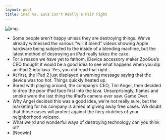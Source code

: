 ```yaml
---
layout: post
title: iPad vs. Lava Isn't Really a Fair Fight
---
```

![img](http://media.idownloadblog.com/wp-content/uploads/2011/12/lava-ipad.jpg)
* Some people aren’t happy unless they are destroying things. We’ve already witnessed the various “will it blend” videos showing Apple hardware being subjected to the inside of a blending machine, but the latest method of destroying an iPad really takes the cake.
* For a reason we have yet to fathom, iDevice accessory maker ZooGue’s CEO thought it would be a good idea to see what happens when you dip an iPad 2 into lava. Yes, you did read that right…
* At first, the iPad 2 just displayed a warning message saying that the device was too hot. Things quickly heated up.
* Bored with playing around, the company’s CEO, Tim Angel, then decided to drop the poor iPad face first into the lava. Unsurprisingly, flames and smoke were the last thing the iPad’s camera ever saw. Game Over.
* Why Angel decided this was a good idea, we’re not really sure, but the marketing for his company is aimed at giving away free cases. We doubt that those cases will protect against the fiery clutches of your neighborhood volcano.
* What weird and wonderful ways of destroying technology can you think of?
* [Neowin]

